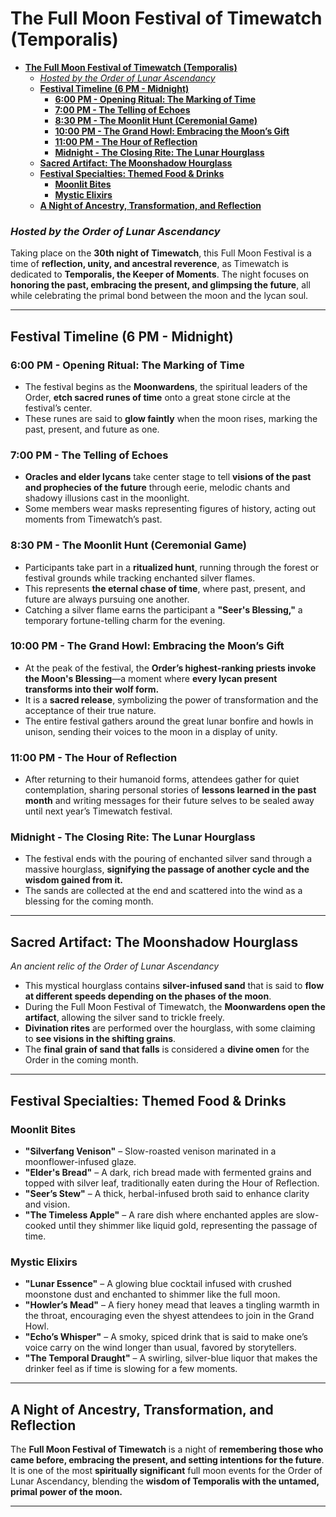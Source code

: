 # **The Full Moon Festival of Timewatch (Temporalis)**  

- [**The Full Moon Festival of Timewatch (Temporalis)**](#the-full-moon-festival-of-timewatch-temporalis)
    - [*Hosted by the Order of Lunar Ascendancy*](#hosted-by-the-order-of-lunar-ascendancy)
  - [**Festival Timeline (6 PM - Midnight)**](#festival-timeline-6-pm---midnight)
    - [**6:00 PM - Opening Ritual: The Marking of Time**](#600-pm---opening-ritual-the-marking-of-time)
    - [**7:00 PM - The Telling of Echoes**](#700-pm---the-telling-of-echoes)
    - [**8:30 PM - The Moonlit Hunt (Ceremonial Game)**](#830-pm---the-moonlit-hunt-ceremonial-game)
    - [**10:00 PM - The Grand Howl: Embracing the Moon’s Gift**](#1000-pm---the-grand-howl-embracing-the-moons-gift)
    - [**11:00 PM - The Hour of Reflection**](#1100-pm---the-hour-of-reflection)
    - [**Midnight - The Closing Rite: The Lunar Hourglass**](#midnight---the-closing-rite-the-lunar-hourglass)
  - [**Sacred Artifact: The Moonshadow Hourglass**](#sacred-artifact-the-moonshadow-hourglass)
  - [**Festival Specialties: Themed Food \& Drinks**](#festival-specialties-themed-food--drinks)
    - [**Moonlit Bites**](#moonlit-bites)
    - [**Mystic Elixirs**](#mystic-elixirs)
  - [**A Night of Ancestry, Transformation, and Reflection**](#a-night-of-ancestry-transformation-and-reflection)



### *Hosted by the Order of Lunar Ascendancy*  

Taking place on the **30th night of Timewatch**, this Full Moon Festival is a time of **reflection, unity, and ancestral reverence**, as Timewatch is dedicated to **Temporalis, the Keeper of Moments**. The night focuses on **honoring the past, embracing the present, and glimpsing the future**, all while celebrating the primal bond between the moon and the lycan soul.  

---

## **Festival Timeline (6 PM - Midnight)**  

### **6:00 PM - Opening Ritual: The Marking of Time**  
- The festival begins as the **Moonwardens**, the spiritual leaders of the Order, **etch sacred runes of time** onto a great stone circle at the festival’s center.  
- These runes are said to **glow faintly** when the moon rises, marking the past, present, and future as one.  

### **7:00 PM - The Telling of Echoes**  
- **Oracles and elder lycans** take center stage to tell **visions of the past and prophecies of the future** through eerie, melodic chants and shadowy illusions cast in the moonlight.  
- Some members wear masks representing figures of history, acting out moments from Timewatch’s past.  

### **8:30 PM - The Moonlit Hunt (Ceremonial Game)**  
- Participants take part in a **ritualized hunt**, running through the forest or festival grounds while tracking enchanted silver flames.  
- This represents **the eternal chase of time**, where past, present, and future are always pursuing one another.  
- Catching a silver flame earns the participant a **"Seer's Blessing,"** a temporary fortune-telling charm for the evening.  

### **10:00 PM - The Grand Howl: Embracing the Moon’s Gift**  
- At the peak of the festival, the **Order’s highest-ranking priests invoke the Moon's Blessing**—a moment where **every lycan present transforms into their wolf form.**  
- It is a **sacred release**, symbolizing the power of transformation and the acceptance of their true nature.  
- The entire festival gathers around the great lunar bonfire and howls in unison, sending their voices to the moon in a display of unity.  

### **11:00 PM - The Hour of Reflection**  
- After returning to their humanoid forms, attendees gather for quiet contemplation, sharing personal stories of **lessons learned in the past month** and writing messages for their future selves to be sealed away until next year’s Timewatch festival.  

### **Midnight - The Closing Rite: The Lunar Hourglass**  
- The festival ends with the pouring of enchanted silver sand through a massive hourglass, **signifying the passage of another cycle and the wisdom gained from it.**  
- The sands are collected at the end and scattered into the wind as a blessing for the coming month.  

---

## **Sacred Artifact: The Moonshadow Hourglass**  
*An ancient relic of the Order of Lunar Ascendancy*  

- This mystical hourglass contains **silver-infused sand** that is said to **flow at different speeds depending on the phases of the moon**.  
- During the Full Moon Festival of Timewatch, the **Moonwardens open the artifact**, allowing the silver sand to trickle freely.  
- **Divination rites** are performed over the hourglass, with some claiming to **see visions in the shifting grains**.  
- The **final grain of sand that falls** is considered a **divine omen** for the Order in the coming month.  

---

## **Festival Specialties: Themed Food & Drinks**  

### **Moonlit Bites**  
- **"Silverfang Venison"** – Slow-roasted venison marinated in a moonflower-infused glaze.  
- **"Elder's Bread"** – A dark, rich bread made with fermented grains and topped with silver leaf, traditionally eaten during the Hour of Reflection.  
- **"Seer’s Stew"** – A thick, herbal-infused broth said to enhance clarity and vision.  
- **"The Timeless Apple"** – A rare dish where enchanted apples are slow-cooked until they shimmer like liquid gold, representing the passage of time.  

### **Mystic Elixirs**  
- **"Lunar Essence"** – A glowing blue cocktail infused with crushed moonstone dust and enchanted to shimmer like the full moon.  
- **"Howler’s Mead"** – A fiery honey mead that leaves a tingling warmth in the throat, encouraging even the shyest attendees to join in the Grand Howl.  
- **"Echo’s Whisper"** – A smoky, spiced drink that is said to make one’s voice carry on the wind longer than usual, favored by storytellers.  
- **"The Temporal Draught"** – A swirling, silver-blue liquor that makes the drinker feel as if time is slowing for a few moments.  

---

## **A Night of Ancestry, Transformation, and Reflection**  
The **Full Moon Festival of Timewatch** is a night of **remembering those who came before, embracing the present, and setting intentions for the future**. It is one of the most **spiritually significant** full moon events for the Order of Lunar Ascendancy, blending the **wisdom of Temporalis with the untamed, primal power of the moon.**  

---
